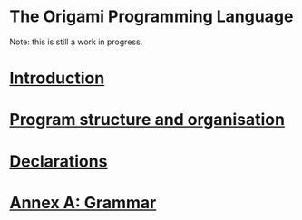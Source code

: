 The Origami Programming Language
================================

Note: this is still a work in progress.


# [Introduction](./informal-intro.md)

# [Program structure and organisation](./programs.md)

# [Declarations](./declarations.md)

# [Annex A: Grammar](./grammar.md)
